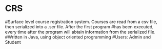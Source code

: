 # CRS
#Surface level course registration system. Courses are read from a csv file, then serialized into a .ser file. After the first program 
#has been executed, every time after the program will abtain information from the serialized file.
#Written in Java, using object oriented programming
#Users: Admin and Student
